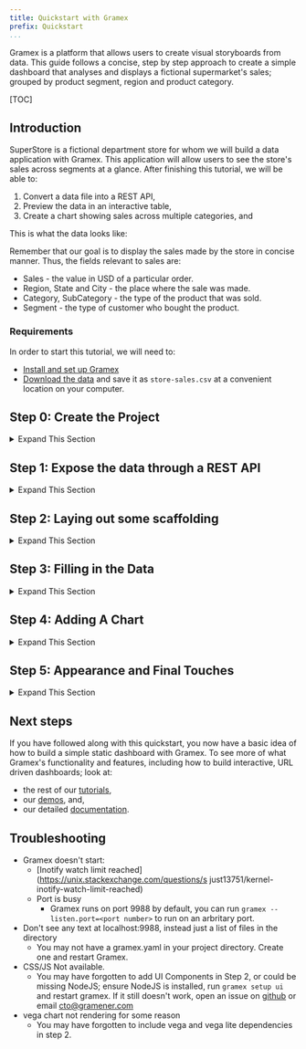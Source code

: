 ```yaml
---
title: Quickstart with Gramex
prefix: Quickstart
...
```


Gramex is a platform that allows users to create visual storyboards from data. This guide follows a concise, step by step approach to create a simple dashboard that analyses and displays a fictional supermarket's sales;
grouped by product segment, region and product category.


[TOC]

## Introduction

SuperStore is a fictional department store for whom we will build a data application with Gramex.
This application will allow users to see the store's sales across segments at a glance.
After finishing this tutorial, we will be able to:

1. Convert a data file into a REST API,
2. Preview the data in an interactive table,
3. Create a chart showing sales across multiple categories, and

This is what the data looks like:

<div class="formhandler" data-src="data?_c=-Order%20ID&_c=-Sub-Category&_c=-Sales&_c=-Quantity&_c=-Ship%20Mode&_c=-Ship%20Date"></div>
<script>
  $('.formhandler').formhandler({pageSize: 5})
</script>

Remember that our goal is to display the sales made by the store in concise manner. Thus, the fields relevant
to sales are:

* Sales - the value in USD of a particular order.
* Region, State and City - the place where the sale was made.
* Category, SubCategory - the type of the product that was sold.
* Segment - the type of customer who bought the product.

<script type="text/html" src="snippets/example-output.html" class="outputfinal"></script>


### Requirements

In order to start this tutorial, we will need to:

* [Install and set up Gramex](../install)
* [Download the data](store-sales.csv) and save it as `store-sales.csv` at a convenient location on your computer.

<script type="text/html" class="action-demo" src="snippets/call-to-action-cards.html"></script>

## Step 0: Create the Project
<details>
  <summary> Expand This Section </summary>

We need a place to hold together all the files related to our application - including data, source code and configuration files.

<script type="text/html" class="action-save" src="snippets/call-to-action-cards.html"></script>

For the remainder of the tutorial, we will refer to this folder as the "project folder". At this time, the project folder should only contain the file `store-sales.csv`.

<script type=text/html src="snippets/call-to-action-cards.html" class="step0coa"></script>

`"index.html"` and `"gramex.yaml"` are the only two files we'll be editing throughout this guide. For now, let's put some text in `"index.html"`:

<script type="text/html" src="snippets/call-to-action-cards.html" class="step0term"></script>
<br>
<script type="text/html" src="snippets/call-to-action-cards.html" class="step0term2"></script>


We should start seeing some output now, which is the Gramex server logging its startup sequence. Once we see the following lines, Gramex has fully started, and is ready to accept requests.

```console
INFO    22-Apr 13:34:26 __init__ PORT Listening on port 9988
INFO    22-Apr 13:34:26 __init__ 9988 <Ctrl-B> opens the browser. <Ctrl-D> starts the debugger.
```

Note that these may not be the _last_ lines you see in the startup logs, since some Gramex services may start later. Look for these lines in the last few lines.

At this time, if you open a browser window at [`http://localhost:9988`](http://localhost:9988), you should see the text in `"index.html"`.
<script type="text/html" src="snippets/example-output.html" class="step0output"></script>

Gramex internally watches files for changes, so we can change anything in `"index.html"`, and refresh the link in the browser without restarting the server.

<img src="https://cloud.gramener.com/f/5684de979acd45d4a14d/?dl=1" width="400"></img>
</details>

## Step 1: Expose the data through a REST API
<details>
  <summary> Expand This Section </summary>

In order to provide our dashboard with access to the data, we need to create a URL that sends data to the dashboard. To do this, we use a Gramex component called [`FormHandler`](../formhandler).

<script type="text/html" src="snippets/call-to-action-cards.html" class="step1gramex"></script>


After you save the file, Gramex will be able to serve the CSV data through the `/data` resource endpoint. To verify this, visit [`http://localhost:9988/data?_limit=10`](http://localhost:9988/data?_limit=10) in your browser. You should now see a JSON payload representing the first ten rows of the dataset.

<script type="text/html" class="step1dataop" src="snippets/example-output.html"></script>


You could also, visit [http://localhost:9988/data?_limit=10&_format=html](http://localhost:9988/data?_limit=10&_format=html) to see the first ten rows as a simple HTML table.

<script type="text/html" class="step1dataophtml" src="snippets/example-output.html"></script>

<img src="https://cloud.gramener.com/f/379c20a01b3c416ca3cd/?dl=1" width="500">
</details>

## Step 2: Laying out some scaffolding
<details>
  <summary> Expand This Section </summary>

Since we now have access to the data from a REST API, we are ready to start building the frontend.

<script type="text/html" src="snippets/call-to-action-cards.html" class="step2coa"></script><br>


This is just some boilerplate that includes css and js files we will need.

Note that all of our css and js links are relative to a `ui/` directory - but we have no such directory in our project folder.

This is because Gramex bundles a lot of common css and js files ([bootstrap](https://getbootstrap.com), [lodash](https://lodash.com), [g1](https://www.npmjs.com/package/g1)) as part of a feature called [UI Components](../uicomponents).

<script type="text/html" src="snippets/call-to-action-cards.html" class="step2coa2"></script><br>

At this point, `gramex.yaml` contains the following lines and will not change for the rest of this tutorial. We are done with the backend configuration.

<script type="text/html" src="snippets/call-to-action-cards.html" class="step2coa3"></script><br>
<script type="text/html" src="snippets/example-output.html" class="step2output"></script><br>

</details>

## Step 3: Filling in the Data
<details>
  <summary> Expand This Section </summary>

The simplest and sometimes most effective way to represent data can be a table.
Accordingly, Gramex provides a way of embedding tabular data in any HTML page as an interactive table.
<script type="text/html" src="snippets/call-to-action-cards.html" class="step3coa"></script><br>
<script type="text/html" src="snippets/call-to-action-cards.html" class="step3html"></script><br>


After saving the file, when we open [`http://localhost:9988`](http://localhost:9988), we should see a table similar to the one at the top of this page.

The table is interactive. Try playing around with it. Here's a few things you could try:

* Click the dropdown arrows near the column headers to see column options.
* Try getting the second, third or the 1365th 'page' of the dataset from the menu at the top of the table.
* See 20, 50 or more rows at a time in the table from the dropdown menu to the right of the page list.

![Table Interactive gif](https://cloud.gramener.com/f/9eb799fbfc574c049c47/?dl=1)

<script type="text/html" class="step3output" src="snippets/example-output.html"></script>
</details>

## Step 4: Adding A Chart
<details>
  <summary> Expand This Section </summary>

Let's add a simple barchart to display data grouped by Segment. Formhandler automatically does the grouping for us simply by changing the URL. Adding a `?_by` query to any FormHandler URL, like [data?_by=Segment](data?_by=Segment), changes the output: each of our numeric columns now has the sum of all rows having a particular Segment value.

FormHandler lets us do a lot of data querying, filtering and grouping just by editing the URL. See [FormHandler Filters](../formhandler/#formhandler-filters) for  list of all possible values.

To actually draw the chart, we'll use a library called [Vega-lite](https://vega.github.io/vega-lite/). Vega-lite is a really simple to use, configuration driven javascript charting library and supports many common chart types. To draw a chart, we add a few pieces to our `index.html`.

<script type="text/html" src="snippets/call-to-action-cards.html" class="step4coa1"></script><br>


Details of the specification can be found in the vega-lite [docs](https://vega.github.io/vega-lite/docs/), but some things to note:

* the spec consists of a bunch of nested fields, `width`, `height`, `data`, etc
* the data key is set to the FormHandler URL with grouping by Segment: `{"url": "data?_by=Segment"}`
* We've set the x and y axis values to `Sales|sum` and `Segment` respectively, telling Vega-lite to plot those quantities from the data that FormHandler returns.

<script type="text/html" src="snippets/call-to-action-cards.html" class="step4coa2"></script><br>

<script type="text/html" src="snippets/call-to-action-cards.html" class="step4coa3"></script><br>
<script type="text/html" src="snippets/example-output.html" class="output4"></script>

</details>

## Step 5: Appearance and Final Touches
<details>
  <summary> Expand This Section </summary>

We can now flex front-end muscle to make our dashboard look slightly better. We will keep this section short, but frontend appearances can be endlessly configured. Feel free to go through the rest of our guides to get a better handle on some of these.

Let's add a second chart to plot the aggregate sum of Quantity by Segment. It's the same chart - we are just changing the axes. Thus, we can reuse the earlier specification, but we still need to change values of certain fields. So we created a function to which we can pass the fields that need to be updated: the div to draw the chart, the x-axis column name and the title of the chart.

<script type="text/html" src="snippets/call-to-action-cards.html" class="step5coa1"></script><br>


Here are a few more ways in which we can tweak our dashboard:

1. To hide some of the columns from our dataset, we can use a FormHandler filter similar to what we had introduced in Step 4.
2. We can use a feature of UI components, which allows us to override [bootstrap variables by passing url query parameters to the css import line](../uicomponents/#custom-bootstrap). For example, setting link-color to black.
3. We can modify the vega-lite configuration of the chart to add a color scale, and change the fonts of the chart.

<script type="text/html" class="outputfinal" src="snippets/example-output.html"></script>
<p class="alert alert-success" role="alert">
<i class="fa fa-download"></i> Download the final <a href="output/gramex.yaml.source">gramex.yaml</a>.
</p>

</details>

## Next steps

If you have followed along with this quickstart, you now have a basic idea of how to build a simple static dashboard with Gramex.
To see more of what Gramex's functionality and features, including how to build interactive, URL driven dashboards; look at:

* the rest of our [tutorials](../tutorials),
* our [demos](gramener.com/demo), and,
* our detailed [documentation](../).


## Troubleshooting

- Gramex doesn't start:
    - [Inotify watch limit reached](https://unix.stackexchange.com/questions/s just13751/kernel-inotify-watch-limit-reached)
    - Port is busy
        - Gramex runs on port 9988 by default, you can run `gramex --listen.port=<port number>` to run on an arbritary port.
- Don't see any text at localhost:9988, instead just a list of files in the directory
    - You may not have a gramex.yaml in your project directory. Create one and restart Gramex.
- CSS/JS Not available.
    - You may have forgotten to add UI Components in Step 2, or could be missing NodeJS; ensure NodeJS is installed, run `gramex setup ui` and restart gramex. If it still doesn't work, open an issue on [github](https://github.com/gramener/gramex) or email cto@gramener.com
- vega chart not rendering for some reason
    - You may have forgotten to include vega and vega lite dependencies in step 2.

<script src="common.js"></script>
